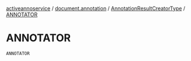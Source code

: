 [activeannoservice](../../index.md) / [document.annotation](../index.md) / [AnnotationResultCreatorType](index.md) / [ANNOTATOR](./-a-n-n-o-t-a-t-o-r.md)

# ANNOTATOR

`ANNOTATOR`